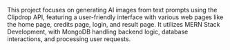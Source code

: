This project focuses on generating AI images from text prompts using the Clipdrop API, featuring a user-friendly interface with various web pages like the home page, credits page, login, and result page. It utilizes MERN Stack Development, with MongoDB handling backend logic, database interactions, and processing user requests.
